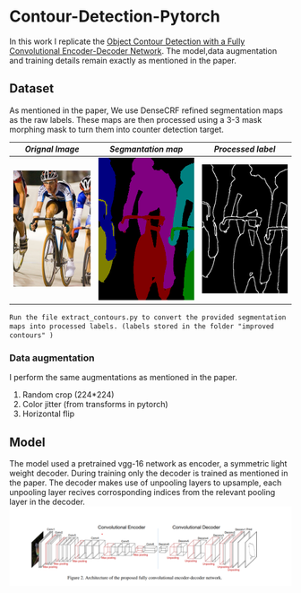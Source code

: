 # Contour-Detection-Pytorch
In this work I replicate the [Object Contour Detection with a Fully Convolutional Encoder-Decoder Network](https://arxiv.org/pdf/1603.04530.pdf). The model,data augmentation and training details remain exactly as mentioned in the paper.

## Dataset
As mentioned in the paper, We use DenseCRF refined segmentation maps as the raw labels. These maps are then processed using a 3-3 mask morphing mask to turn them into counter detection target. 

|*Orignal Image* | *Segmantation map* | *Processed label* |
|----------------|--------------------| -----------------|
|![](./Images/cycle.jpg) |![](./Images/cycle_seg.png)  | ![](./Images/cycle_con.png) |

```
Run the file extract_contours.py to convert the provided segmentation maps into processed labels. (labels stored in the folder "improved contours" )
```

### Data augmentation
I perform the same augmentations as mentioned in the paper.  
1) Random crop (224*224)
2) Color jitter (from transforms in pytorch)
3) Horizontal flip

## Model
The model used a pretrained vgg-16 network as encoder, a symmetric light weight decoder. During training only the decoder is trained as mentioned in the paper. The decoder makes use of unpooling layers to upsample, each unpooling layer recives corrosponding indices from the relevant pooling layer in the decoder.
![](./Images/model.png)



